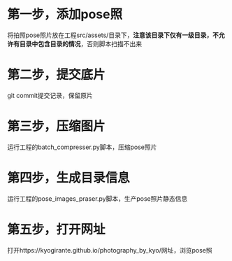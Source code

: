 # 第一步，添加pose照
将拍照pose照片放在工程src/assets/目录下，**注意该目录下仅有一级目录，不允许有目录中包含目录的情况**，否则脚本扫描不出来

# 第二步，提交底片
git commit提交记录，保留原片

# 第三步，压缩图片
运行工程的batch_compresser.py脚本，压缩pose照片

# 第四步，生成目录信息
运行工程的pose_images_praser.py脚本，生产pose照片静态信息

# 第五步，打开网址
打开https://kyogirante.github.io/photography_by_kyo/网址，浏览pose照